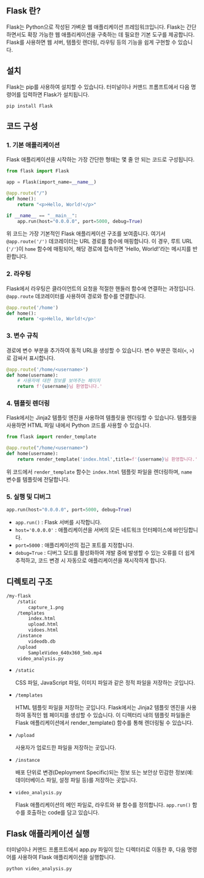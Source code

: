 ## Flask 란?
Flask는 Python으로 작성된 가벼운 웹 애플리케이션 프레임워크입니다. Flask는 간단하면서도 확장 가능한 웹 애플리케이션을 구축하는 데 필요한 기본 도구를 제공합니다. Flask를 사용하면 웹 서버, 템플릿 렌더링, 라우팅 등의 기능을 쉽게 구현할 수 있습니다.

## 설치
Flask는 pip를 사용하여 설치할 수 있습니다. 터미널이나 커맨드 프롬프트에서 다음 명령어를 입력하면 Flask가 설치됩니다.
```
pip install Flask
```

## 코드 구성
### 1. 기본 애플리케이션
Flask 애플리케이션을 시작하는 가장 간단한 형태는 몇 줄 안 되는 코드로 구성됩니다.

```python
from flask import Flask

app = Flask(import_name=__name__)

@app.route("/")
def home():
    return "<p>Hello, World!</p>"

if __name__ == "__main__":
    app.run(host="0.0.0.0", port=5000, debug=True)
```
위 코드는 가장 기본적인 Flask 애플리케이션 구조를 보여줍니다. 여기서 `@app.route('/')` 데코레이터는 URL 경로를 함수에 매핑합니다. 이 경우, 루트 URL (`'/'`)이 `home` 함수에 매핑되어, 해당 경로에 접속하면 'Hello, World!'라는 메시지를 반환합니다.

### 2. 라우팅
Flask에서 라우팅은 클라이언트의 요청을 적절한 핸들러 함수에 연결하는 과정입니다. `@app.route` 데코레이터를 사용하여 경로와 함수를 연결합니다.

```python
@app.route('/home')
def home():
    return '<p>Hello, World!</p>'
```

### 3. 변수 규칙
경로에 변수 부분을 추가하여 동적 URL을 생성할 수 있습니다. 변수 부분은 꺾쇠(`<`, `>`)로 감싸서 표시합니다.

```python
@app.route('/home/<username>')
def home(username):
    # 사용자에 대한 정보를 보여주는 페이지
    return f'{username}님 환영합니다.'
```

### 4. 템플릿 렌더링
Flask에서는 Jinja2 템플릿 엔진을 사용하여 템플릿을 렌더링할 수 있습니다. 템플릿을 사용하면 HTML 파일 내에서 Python 코드를 사용할 수 있습니다.

```python
from flask import render_template

@app.route("/home/<username>")
def home(username):
    return render_template('index.html',title=f'{username}님 환영합니다.')
```
위 코드에서 `render_template` 함수는 `index.html` 템플릿 파일을 렌더링하며, `name` 변수를 템플릿에 전달합니다.

### 5. 실행 및 디버그
```python
app.run(host="0.0.0.0", port=5000, debug=True)
```
- `app.run()` : Flask 서버를 시작합니다. 
- `host='0.0.0.0'` : 애플리케이션을 서버의 모든 네트워크 인터페이스에 바인딩합니다.
- `port=5000` : 애플리케이션의 접근 포트를 지정합니다.
- `debug=True` : 디버그 모드를 활성화하여 개발 중에 발생할 수 있는 오류를 더 쉽게 추적하고, 코드 변경 시 자동으로 애플리케이션을 재시작하게 합니다.

## 디렉토리 구조
```bash
/my-flask
    /static
        capture_1.png
    /templates
        index.html
        upload.html
        vidoes.html
    /instance
        videodb.db
    /upload
        SampleVideo_640x360_5mb.mp4
    video_analysis.py

```
- `/static`

    CSS 파일, JavaScript 파일, 이미지 파일과 같은 정적 파일을 저장하는 곳입니다.
- `/templates`

    HTML 템플릿 파일을 저장하는 곳입니다. Flask에서는 Jinja2 템플릿 엔진을 사용하여 동적인 웹 페이지를 생성할 수 있습니다. 이 디렉터리 내의 템플릿 파일들은 Flask 애플리케이션에서 render_template() 함수를 통해 렌더링될 수 있습니다.
- `/upload`

    사용자가 업로드한 파일을 저장하는 곳입니다.
- `/instance`

    배포 단위로 변경(Deployment Specific)되는 정보 또는 보안상 민감한 정보(예: 데이터베이스 파일, 설정 파일 등)를 저장하는 곳입니다.
- `video_analysis.py`

    Flask 애플리케이션의 메인 파일로, 라우트와 뷰 함수를 정의합니다. `app.run()` 함수를 호출하는 code를 담고 있습니다.

## Flask 애플리케이션 실행
터미널이나 커맨드 프롬프트에서 app.py 파일이 있는 디렉터리로 이동한 후, 다음 명령어를 사용하여 Flask 애플리케이션을 실행합니다.

```bash
python video_analysis.py
```